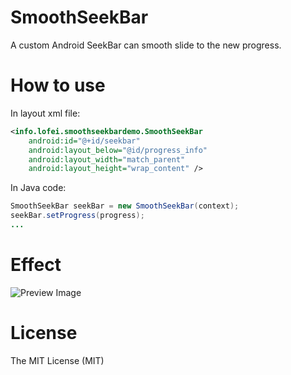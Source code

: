 # SmoothSeekBar
A custom Android SeekBar can smooth slide to the new progress.

# How to use

In layout xml file:

```xml
<info.lofei.smoothseekbardemo.SmoothSeekBar
    android:id="@+id/seekbar"
    android:layout_below="@id/progress_info"
    android:layout_width="match_parent"
    android:layout_height="wrap_content" />
```

In Java code:

```java
SmoothSeekBar seekBar = new SmoothSeekBar(context);
seekBar.setProgress(progress);
...
```

# Effect
![Preview Image](app/preview/preview.gif "Preview.gif")

# License
The MIT License (MIT)
